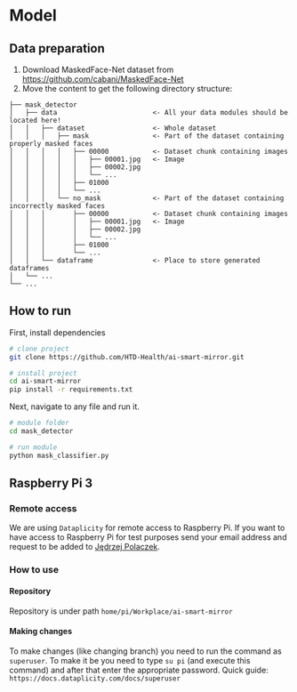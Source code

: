 # Model

## Data preparation

1. Download MaskedFace-Net dataset from https://github.com/cabani/MaskedFace-Net
2. Move the content to get the following directory structure:

```
├── mask_detector
│   ├── data                        <- All your data modules should be located here!
│   │   ├── dataset                 <- Whole dataset
│   │   │   ├── mask                <- Part of the dataset containing properly masked faces
│   │   │   │   ├── 00000           <- Dataset chunk containing images
│   │   │   │   │   ├── 00001.jpg   <- Image
│   │   │   │   │   ├── 00002.jpg
│   │   │   │   │   └── ...
│   │   │   │   ├── 01000
│   │   │   │   └── ...
│   │   │   └── no_mask             <- Part of the dataset containing incorrectly masked faces
│   │   │       ├── 00000           <- Dataset chunk containing images
│   │   │       │   ├── 00001.jpg   <- Image
│   │   │       │   ├── 00002.jpg
│   │   │       │   └── ...
│   │   │       ├── 01000
│   │   │       └── ...
│   │   └── dataframe               <- Place to store generated dataframes
│   └── ...
└── ...

```

## How to run

First, install dependencies

```bash
# clone project
git clone https://github.com/HTD-Health/ai-smart-mirror.git

# install project
cd ai-smart-mirror
pip install -r requirements.txt
```

Next, navigate to any file and run it.

```bash
# module folder
cd mask_detector

# run module
python mask_classifier.py
```

## Raspberry Pi 3

### Remote access

We are using `Dataplicity` for remote access to Raspberry Pi.
If you want to have access to Raspberry Pi for test purposes send your email address and request to be added to [Jędrzej Polaczek](https://github.com/jedrzejpolaczek).

### How to use

#### Repository

Repository is under path `home/pi/Workplace/ai-smart-mirror`

#### Making changes

To make changes (like changing branch) you need to run the command as `superuser`.
To make it be you need to type `su pi` (and execute this command) and after that enter the appropriate password.
Quick guide: `https://docs.dataplicity.com/docs/superuser`
